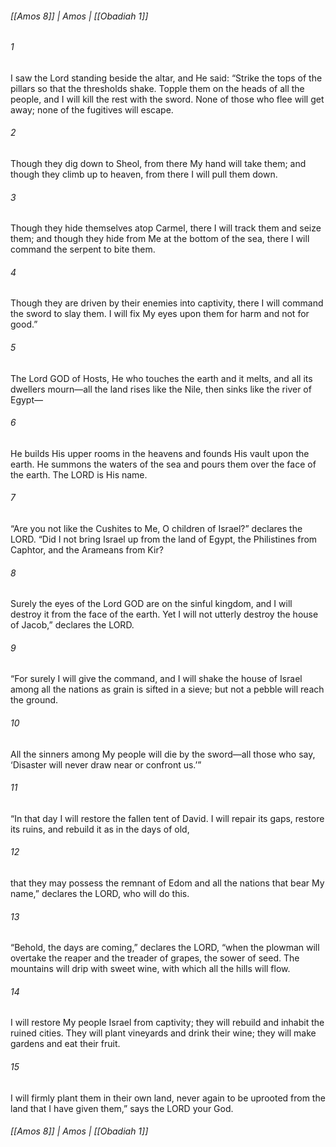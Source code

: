 ###### [[Amos 8]] | Amos | [[Obadiah 1]]

###### 1
I saw the Lord standing beside the altar, and He said: “Strike the tops of the pillars so that the thresholds shake. Topple them on the heads of all the people, and I will kill the rest with the sword. None of those who flee will get away; none of the fugitives will escape.
###### 2
Though they dig down to Sheol, from there My hand will take them; and though they climb up to heaven, from there I will pull them down.
###### 3
Though they hide themselves atop Carmel, there I will track them and seize them; and though they hide from Me at the bottom of the sea, there I will command the serpent to bite them.
###### 4
Though they are driven by their enemies into captivity, there I will command the sword to slay them. I will fix My eyes upon them for harm and not for good.”
###### 5
The Lord GOD of Hosts, He who touches the earth and it melts, and all its dwellers mourn—all the land rises like the Nile, then sinks like the river of Egypt—
###### 6
He builds His upper rooms in the heavens and founds His vault upon the earth. He summons the waters of the sea and pours them over the face of the earth. The LORD is His name.
###### 7
“Are you not like the Cushites to Me, O children of Israel?” declares the LORD. “Did I not bring Israel up from the land of Egypt, the Philistines from Caphtor, and the Arameans from Kir?
###### 8
Surely the eyes of the Lord GOD are on the sinful kingdom, and I will destroy it from the face of the earth. Yet I will not utterly destroy the house of Jacob,” declares the LORD.
###### 9
“For surely I will give the command, and I will shake the house of Israel among all the nations as grain is sifted in a sieve; but not a pebble will reach the ground.
###### 10
All the sinners among My people will die by the sword—all those who say, ‘Disaster will never draw near or confront us.’”
###### 11
“In that day I will restore the fallen tent of David. I will repair its gaps, restore its ruins, and rebuild it as in the days of old,
###### 12
that they may possess the remnant of Edom and all the nations that bear My name,” declares the LORD, who will do this.
###### 13
“Behold, the days are coming,” declares the LORD, “when the plowman will overtake the reaper and the treader of grapes, the sower of seed. The mountains will drip with sweet wine, with which all the hills will flow.
###### 14
I will restore My people Israel from captivity; they will rebuild and inhabit the ruined cities. They will plant vineyards and drink their wine; they will make gardens and eat their fruit.
###### 15
I will firmly plant them in their own land, never again to be uprooted from the land that I have given them,” says the LORD your God.

###### [[Amos 8]] | Amos | [[Obadiah 1]]
